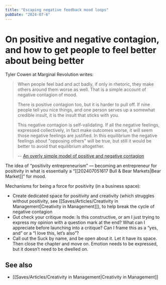 ```yaml
---
title: "Escaping negative feedback mood loops"
pubDate: "2024-07-6"
---
```


# On positive and negative contagion, and how to get people to feel better about being better

Tyler Cowen at Marginal Revolution writes:

> When people feel bad and act badly, if only in rhetoric, they make others around them worse as well. That is a simple account of negative contagion of mood.
>
> There is positive contagion too, but it is harder to pull off. If nine people tell you nice things, and one person serves up a somewhat credible insult, it is the insult that sticks with you.
>
> This negative contagion is self-validating. If all the negative feelings, expressed collectively, in fact make outcomes worse, it will seem those negative feelings are justified. In this equilibrium the negative feelings about "opposing others" will be true, but still it would be better to avoid that equilibrium altogether.
>
> -- [An overly simple model of positive and negative contagion](https://feeds.feedblitz.com/~/900583823/0/marginalrevolution~An-overly-simple-model-of-positive-and-negative-contagion.html)

The idea of “positivity entrepreneurism” — becoming an entrepreneur for positivity in what is essentially a “[[202407051617 Bull & Bear Markets|Bear Market]]” for mood.

Mechanisms for being a force for positivity (in a business space):

- Create dedicated space for positivity and creativity (which struggles without positivity, see [[Saves/Articles/Creativity in Management|Creativity in Management]]), to help break the cycle of negative contagion
- Gut check your critique mode: Is this constructive, or am I just trying to express my opinion with a question mark at the end? What can I appreciate before launching into a critique? Can I frame this as a “yes, and” or a “I love this, let’s also”?
- Call out the Suck by name, and be open about it. Let it have its space. Then close the chapter and move on. Emotion needs to be expressed, but it doesn’t need to be dwelled on.

## See also

- [[Saves/Articles/Creativity in Management|Creativity in Management]]
